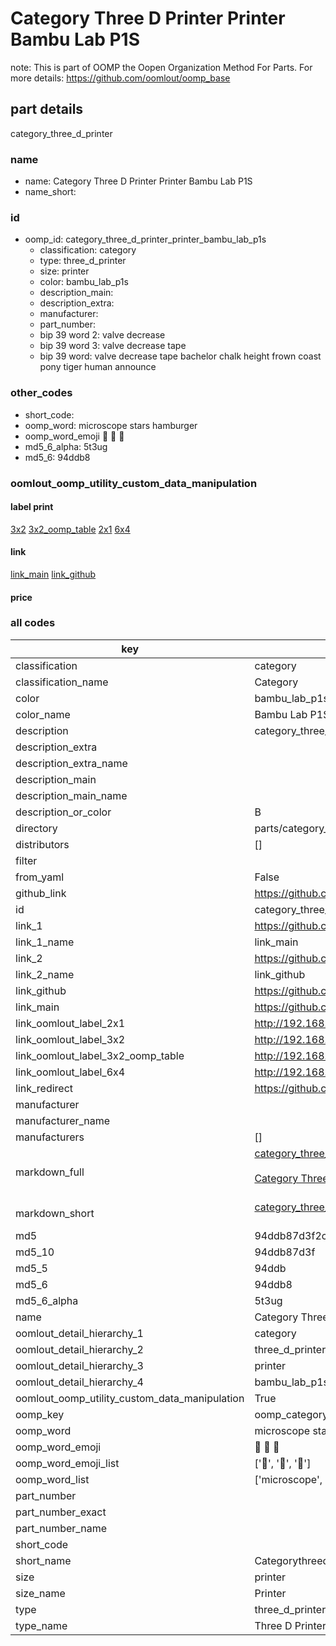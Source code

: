 # Category Three D Printer Printer Bambu Lab P1S  

note: This is part of OOMP the Oopen Organization Method For Parts. For more details: https://github.com/oomlout/oomp_base

##  part details
  



category_three_d_printer



### name
* name: Category Three D Printer Printer Bambu Lab P1S
* name_short: 
### id
* oomp_id: category_three_d_printer_printer_bambu_lab_p1s
  * classification: category
  * type: three_d_printer
  * size: printer
  * color: bambu_lab_p1s
  * description_main: 
  * description_extra: 
  * manufacturer: 
  * part_number: 
  * bip 39 word 2: valve decrease
  * bip 39 word 3: valve decrease tape
  * bip 39 word: valve decrease tape bachelor chalk height frown coast pony tiger human announce

### other_codes
* short_code: 
* oomp_word: microscope stars hamburger
* oomp_word_emoji :microscope: :stars: :hamburger:
* md5_6_alpha: 5t3ug
* md5_6: 94ddb8






### oomlout_oomp_utility_custom_data_manipulation
#### label print
[3x2](http://192.168.1.245:1112/?label=oomp%205t3ug)
[3x2_oomp_table](http://192.168.1.108:1112/?label=oomp%205t3ug)
[2x1](http://192.168.1.242:1112/?label=oomp%205t3ug)
[6x4](http://192.168.1.55:1112/?label=oomp%205t3ug)    

#### link

[link_main](https://github.com/oomlout/oomlout_oomp_version_1_messy/tree/main/parts/category_three_d_printer_printer_bambu_lab_p1s) [link_github](https://github.com/oomlout/oomlout_oomp_version_1_messy/tree/main/parts/category_three_d_printer_printer_bambu_lab_p1s)                             

#### price







### all codes 
| key | value |  
| --- | --- |  
| classification | category |  
| classification_name | Category |  
| color | bambu_lab_p1s |  
| color_name | Bambu Lab P1S |  
| description | category_three_d_printer |  
| description_extra |  |  
| description_extra_name |  |  
| description_main |  |  
| description_main_name |  |  
| description_or_color | B  |  
| directory | parts/category_three_d_printer_printer_bambu_lab_p1s |  
| distributors | [] |  
| filter |  |  
| from_yaml | False |  
| github_link | https://github.com/oomlout/oomlout_oomp_part_src/tree/main/parts/category_three_d_printer_printer_bambu_lab_p1s |  
| id | category_three_d_printer_printer_bambu_lab_p1s |  
| link_1 | https://github.com/oomlout/oomlout_oomp_version_1_messy/tree/main/parts/category_three_d_printer_printer_bambu_lab_p1s |  
| link_1_name | link_main |  
| link_2 | https://github.com/oomlout/oomlout_oomp_version_1_messy/tree/main/parts/category_three_d_printer_printer_bambu_lab_p1s |  
| link_2_name | link_github |  
| link_github | https://github.com/oomlout/oomlout_oomp_version_1_messy/tree/main/parts/category_three_d_printer_printer_bambu_lab_p1s |  
| link_main | https://github.com/oomlout/oomlout_oomp_version_1_messy/tree/main/parts/category_three_d_printer_printer_bambu_lab_p1s |  
| link_oomlout_label_2x1 | http://192.168.1.242:1112/?label=oomp%205t3ug |  
| link_oomlout_label_3x2 | http://192.168.1.245:1112/?label=oomp%205t3ug |  
| link_oomlout_label_3x2_oomp_table | http://192.168.1.108:1112/?label=oomp%205t3ug |  
| link_oomlout_label_6x4 | http://192.168.1.55:1112/?label=oomp%205t3ug |  
| link_redirect | https://github.com/oomlout/oomlout_oomp_version_1_messy/tree/main/parts/category_three_d_printer_printer_bambu_lab_p1s |  
| manufacturer |  |  
| manufacturer_name |  |  
| manufacturers | [] |  
| markdown_full | [category_three_d_printer_printer_bambu_lab_p1s](none)<br>[](none)<br>[Category Three D Printer Printer Bambu Lab P1S](none)<br><br> |  
| markdown_short | [category_three_d_printer_printer_bambu_lab_p1s](none)<br><br> |  
| md5 | 94ddb87d3f2ccbb1aa92f113bb8e4f88 |  
| md5_10 | 94ddb87d3f |  
| md5_5 | 94ddb |  
| md5_6 | 94ddb8 |  
| md5_6_alpha | 5t3ug |  
| name | Category Three D Printer Printer Bambu Lab P1S |  
| oomlout_detail_hierarchy_1 | category |  
| oomlout_detail_hierarchy_2 | three_d_printer |  
| oomlout_detail_hierarchy_3 | printer |  
| oomlout_detail_hierarchy_4 | bambu_lab_p1s |  
| oomlout_oomp_utility_custom_data_manipulation | True |  
| oomp_key | oomp_category_three_d_printer_printer_bambu_lab_p1s |  
| oomp_word | microscope stars hamburger |  
| oomp_word_emoji | :microscope: :stars: :hamburger: |  
| oomp_word_emoji_list | [':microscope:', ':stars:', ':hamburger:'] |  
| oomp_word_list | ['microscope', 'stars', 'hamburger'] |  
| part_number |  |  
| part_number_exact |  |  
| part_number_name |  |  
| short_code |  |  
| short_name | Categorythreedprinter |  
| size | printer |  
| size_name | Printer |  
| type | three_d_printer |  
| type_name | Three D Printer |  
